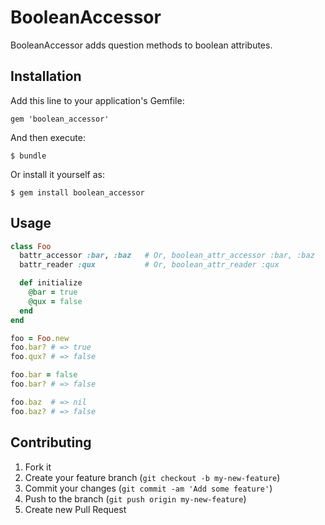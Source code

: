 # BooleanAccessor

BooleanAccessor adds question methods to boolean attributes.

## Installation

Add this line to your application's Gemfile:

    gem 'boolean_accessor'

And then execute:

    $ bundle

Or install it yourself as:

    $ gem install boolean_accessor

## Usage

```ruby
class Foo
  battr_accessor :bar, :baz   # Or, boolean_attr_accessor :bar, :baz
  battr_reader :qux           # Or, boolean_attr_reader :qux

  def initialize
    @bar = true
    @qux = false
  end
end

foo = Foo.new
foo.bar? # => true
foo.qux? # => false

foo.bar = false
foo.bar? # => false

foo.baz  # => nil
foo.baz? # => false
```

## Contributing

1. Fork it
2. Create your feature branch (`git checkout -b my-new-feature`)
3. Commit your changes (`git commit -am 'Add some feature'`)
4. Push to the branch (`git push origin my-new-feature`)
5. Create new Pull Request
